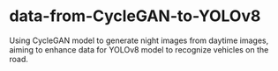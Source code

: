 # data-from-CycleGAN-to-YOLOv8
Using CycleGAN model to generate night images from daytime images, aiming to enhance data for YOLOv8 model to recognize vehicles on the road.
